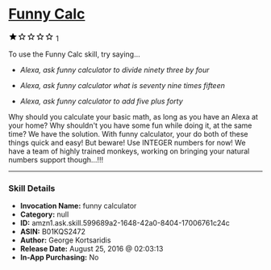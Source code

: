 # [Funny Calc](http://alexa.amazon.com/#skills/amzn1.ask.skill.599689a2-1648-42a0-8404-17006761c24c)
![1 stars](../../images/ic_star_black_18dp_1x.png)![1 stars](../../images/ic_star_border_black_18dp_1x.png)![1 stars](../../images/ic_star_border_black_18dp_1x.png)![1 stars](../../images/ic_star_border_black_18dp_1x.png)![1 stars](../../images/ic_star_border_black_18dp_1x.png) 1

To use the Funny Calc skill, try saying...

* *Alexa, ask funny calculator to divide ninety three by four*

* *Alexa, ask funny calculator what is seventy nine times fifteen*

* *Alexa, ask funny calculator to add five plus forty*

Why should you calculate your basic math, as long as you have an Alexa at your home?
Why shouldn't you have some fun while doing it, at the same time?
We have the solution. 
With funny calculator, your do both of these things quick and easy!
But beware! Use INTEGER numbers for now! 
We have a team of highly trained monkeys, working on bringing your natural numbers support though...!!!

***

### Skill Details

* **Invocation Name:** funny calculator
* **Category:** null
* **ID:** amzn1.ask.skill.599689a2-1648-42a0-8404-17006761c24c
* **ASIN:** B01KQS2472
* **Author:** George Kortsaridis
* **Release Date:** August 25, 2016 @ 02:03:13
* **In-App Purchasing:** No
